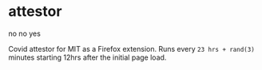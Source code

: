 # attestor
no no yes

Covid attestor for MIT as a Firefox extension. Runs every `23 hrs + rand(3)` minutes starting 12hrs after the initial page load.
